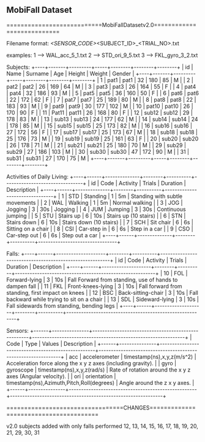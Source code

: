 ## MobiFall Dataset

===========================MobiFallDatasetv2.0===========================


Filename format:
<ADL OR FALL_CODE>_<SENSOR_CODE>_<SUBJECT_ID>_<TRIAL_NO>.txt


examples:
1 -->	WAL_acc_5_1.txt
2 -->	STD_ori_9_5.txt
3 -->	FKL_gyro_3_2.txt


Subjects:
+----+-------+---------+-----+--------+--------+--------+
| id | Name  | Surname | Age | Height | Weight | Gender |
+----+-------+---------+-----+--------+--------+--------+
| 1  | pat1  | pat1    | 32  | 180    | 85     | M      |
| 2  | pat2  | pat2    | 26  | 169    | 64     | M      |
| 3  | pat3  | pat3    | 26  | 164    | 55     | F      |
| 4  | pat4  | pat4    | 32  | 186    | 93     | M      |
| 5  | pat5  | pat5    | 36  | 160    | 50     | F      |
| 6  | pat6  | pat6    | 22  | 172    | 62     | F      |
| 7  | pat7  | pat7    | 25  | 189    | 80     | M      |
| 8  | pat8  | pat8    | 22  | 183    | 93     | M      |
| 9  | pat9  | pat9    | 30  | 177    | 102    | M      |
| 10 | pat10 | pat10   | 26  | 170    | 90     | F      |
| 11 | Pat11 | pat11   | 26  | 168    | 80     | F      |
| 12 | sub12 | sub12   | 29  | 178    | 83     | M      |
| 13 | sub13 | sub13   | 24  | 177    | 62     | M      |
| 14 | sub14 | sub14   | 24  | 178    | 85     | M      |
| 15 | sub15 | sub15   | 25  | 173    | 82     | M      |
| 16 | sub16 | sub16   | 27  | 172    | 56     | F      |
| 17 | sub17 | sub17   | 25  | 173    | 67     | M      |
| 18 | sub18 | sub18   | 25  | 176    | 73     | M      |
| 19 | sub19 | sub19   | 25  | 161    | 63     | F      |
| 20 | sub20 | sub20   | 26  | 178    | 71     | M      |
| 21 | sub21 | sub21   | 25  | 180    | 70     | M      |
| 29 | sub29 | sub29   | 27  | 186    | 103    | M      |
| 30 | sub30 | sub30   | 47  | 172    | 90     | M      |
| 31 | sub31 | sub31   | 27  | 170    | 75     | M      |
+----+-------+---------+-----+--------+--------+--------+


Activities of Daily Living:
+----+------+--------------+--------+----------+--------------------------------+
| id | Code | Activity     | Trials | Duration | Description                    |
+----+------+--------------+--------+----------+--------------------------------+
| 1  | STD  | Standing     | 1      | 5m       | Standing with subtle movements |
| 2  | WAL  | Walking      | 1      | 5m       | Normal walking                 |
| 3  | JOG  | Jogging      | 3      | 30s      | Jogging                        |
| 4  | JUM  | Jumping      | 3      | 30s      | Continuous jumping             |
| 5  | STU  | Stairs up    | 6      | 10s      | Stairs up (10 stairs)          |
| 6  | STN  | Stairs down  | 6      | 10s      | Stairs down (10 stairs)        |
| 7  | SCH  | Sit chair    | 6      | 6s       | Sitting on a chair             |
| 8  | CSI  | Car-step in  | 6      | 6s       | Step in a car                  |
| 9  | CSO  | Car-step out | 6      | 6s       | Step out a car                 |
+----+------+--------------+--------+----------+--------------------------------+


Falls:
+----+------+--------------------+--------+----------+---------------------------------------------------------+
| id | Code | Activity           | Trials | Duration | Description                                             |
+----+------+--------------------+--------+----------+---------------------------------------------------------+
| 10 | FOL  | Forward-lying      | 3      | 10s      | Fall Forward from standing, use of hands to dampen fall |
| 11 | FKL  | Front-knees-lying  | 3      | 10s      | Fall forward from standing, first impact on knees       |
| 12 | BSC  | Back-sitting-chair | 3      | 10s      | Fall backward while trying to sit on a chair            |
| 13 | SDL  | Sideward-lying     | 3      | 10s      | Fall sidewards from standing, bending legs              |
+----+------+--------------------+--------+----------+---------------------------------------------------------+


Sensors:
+------+---------------+----------------------------------------------------+--------------------------------------------------------------+
| Code | Type          | Values                                             | Description                                                  |
+------+---------------+----------------------------------------------------+--------------------------------------------------------------+
| acc  | accelerometer | timestamp(ns),x,y,z(m/s^2)                         | Acceleration force along the x y z axes (including gravity). |
| gyro | gyroscope     | timestamp(ns),x,y,z(rad/s)                         | Rate of rotation around the x y z axes (Angular velocity).   |
| ori  | orientation   | timestamp(ns),Azimuth,Pitch,Roll(degrees)          | Angle around the z x y axes.                                 |
+------+---------------+----------------------------------------------------+--------------------------------------------------------------+

=================================CHANGES=======================================

v2.0 subjects added with only falls performed 12, 13, 14, 15, 16, 17, 18, 19, 20, 21, 29, 30, 31
